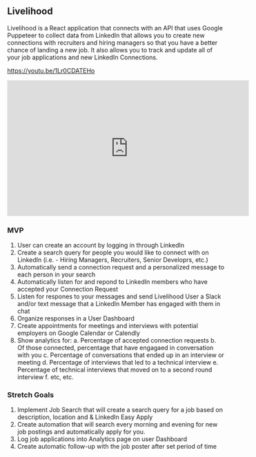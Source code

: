 ## Livelihood
Livelihood is a React application that connects with an API that uses Google Puppeteer to collect data from LinkedIn that allows you to create new connections with recruiters and hiring managers so that you have a better chance of landing a new job.  It also allows you to track and update all of your job applications and new LinkedIn Connections.

https://youtu.be/1Lr0CDATEHo

<iframe width="560" height="315" src="https://www.youtube.com/embed/1Lr0CDATEHo" title="YouTube video player" frameborder="0" allow="accelerometer; autoplay; clipboard-write; encrypted-media; gyroscope; picture-in-picture" allowfullscreen></iframe>

### MVP ###

1. User can create an account by logging in through LinkedIn
2. Create a search query for people you would like to connect with on LinkedIn (i.e. - Hiring Managers, Recruiters, Senior Developrs, etc.)
3. Automatically send a connection request and a personalized message to each person in your search
4. Automatically listen for and repond to LinkedIn members who have accepted your Connection Request
5. Listen for respones to your messages and send Livelihood User a Slack and/or text message that a LinkedIn Member has engaged with them in chat
6. Organize responses in a User Dashboard
7. Create appointments for meetings and interviews with potential employers on Google Calendar or Calendly
8. Show analytics for:
  a. Percentage of accepted connection requests
  b. Of those connected, percentage that have engagaed in conversation with you
  c. Percentage of conversations that ended up in an interview or meeting
  d. Percentage of interviews that led to a technical interview
  e. Percentage of technical interviews that moved on to a second round interview
  f. etc, etc.
  
### Stretch Goals ###

1. Implement Job Search that will create a search query for a job based on description, location and & LinkedIn Easy Apply
2. Create automation that will search every morning and evening for new job postings and automatically apply for you.
3. Log job applications into Analytics page on user Dashboard
4. Create automatic follow-up with the job poster after set period of time

